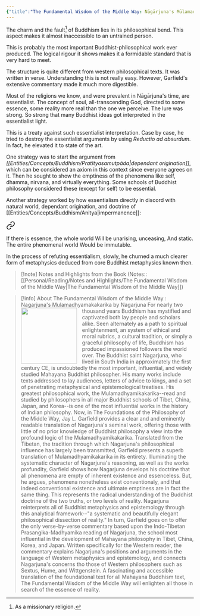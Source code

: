 ```yaml
---
{"title":"The Fundamental Wisdom of the Middle Way: Nāgārjuna's Mūlamadhyamakakārikā","aliases":["Mūlamadhyamakakārikā"],"created":"2020-11-10T01:03:50+06:00","updated":"2023-02-27T12:12:31+06:00","read_count":1,"authors":["Nāgārjuna","Jay L. Garfield"],"isbn10":195093364,"status":"Read","reviewed":true,"rating":5,"dg-note-icon":2,"dg-publish":true,"cover":"https://books.google.com/books/content?id=SO4RDAAAQBAJ&printsec=frontcover&img=1&zoom=1&edge=curl&source=gbs_api","tags":["existentialism","philosophy","buddhism","bestreads"],"log":[{"status":"Read","timestamp":"2020-11-22T00:00:00+06:00"},{"status":"To Read","timestamp":"2020-11-10T01:03:50+06:00"}],"permalink":"/personal/reading/books/read/the-fundamental-wisdom-of-the-middle-way/","dgPassFrontmatter":true,"noteIcon":2}
---
```


The charm and the fault[^1] of Buddhism lies in its philosophical bend. This aspect makes it almost inaccessible to an untrained person.

This is probably the most important Buddhist-philosophical work ever produced. The logical rigour it shows makes it a formidable standard that is very hard to meet.

The structure is quite different from western philosophical texts. It was written in verse. Understanding this is not really easy. However, Garfield's extensive commentary made it much more digestible. 

Most of the religions we know, and were prevalent in Nāgārjuna's time, are essentialist. The concept of soul, all-transcending God, directed to some essence, some reality more real than the one we perceive. The lure was strong. So strong that many Buddhist ideas got interpreted in the essentialist light.

This is a treaty against such essentialist interpretation. Case by case, he tried to destroy the essentialist arguments by using *Reductio ad absurdum*. In fact, he elevated it to state of the art.

One strategy was to start the argument from *[[Entities/Concepts/Buddhism/Pratītyasamutpāda\|dependant origination]]*, which can be considered an axiom in this context since everyone agrees on it. Then he sought to show the emptiness of the phenomena like self, dhamma, nirvana, and virtually everything. Some schools of Buddhist philosophy considered these (except for self) to be essential.

Another strategy worked by how essentialism directly in discord with natural world, dependant origination, and doctrine of [[Entities/Concepts/Buddhism/Anitya\|impermanence]]:


<div class="transclusion internal-embed is-loaded"><a class="markdown-embed-link" href="/personal/reading/notes-and-highlights/the-fundamental-wisdom-of-the-middle-way/#b90422" aria-label="Open link"><svg xmlns="http://www.w3.org/2000/svg" width="24" height="24" viewBox="0 0 24 24" fill="none" stroke="currentColor" stroke-width="2" stroke-linecap="round" stroke-linejoin="round" class="svg-icon lucide-link"><path d="M10 13a5 5 0 0 0 7.54.54l3-3a5 5 0 0 0-7.07-7.07l-1.72 1.71"></path><path d="M14 11a5 5 0 0 0-7.54-.54l-3 3a5 5 0 0 0 7.07 7.07l1.71-1.71"></path></svg></a><div class="markdown-embed">



If there is essence, the whole world 
Will be unarising, unceasing, 
And static. The entire phenomenal world 
Would be immutable. 

</div></div>


In the process of refuting essentialism, slowly, he churned a much clearer form of metaphysics deduced from core Buddhist metaphysics known then.

> [!note] Notes and Highlights from the Book
> (Notes:: [[Personal/Reading/Notes and Highlights/The Fundamental Wisdom of the Middle Way\|The Fundamental Wisdom of the Middle Way]])

> [!info] About The Fundamental Wisdom of the Middle Way : Nagarjuna's Mulamadhyamakakarika by Nagarjuna
><img src="https://books.google.com/books/content?id=SO4RDAAAQBAJ&printsec=frontcover&img=1&zoom=1&edge=curl&source=gbs_api" style="float: left; margin-right: 1em;width: 150px; height: auto;" /> For nearly two thousand years Buddhism has mystified and captivated both lay people and scholars alike. Seen alternately as a path to spiritual enlightenment, an system of ethical and moral rubrics, a cultural tradition, or simply a graceful philosophy of life, Buddhism has produced impassioned followers the world over. The Buddhist saint Nagarjuna, who lived in South India in approximately the first century CE, is undoubtedly the most important, influential, and widely studied Mahayana Buddhist philosopher. His many works include texts addressed to lay audiences, letters of advice to kings, and a set of penetrating metaphysical and epistemological treatises. His greatest philosophical work, the Mulamadhyamikakarika--read and studied by philosophers in all major Buddhist schools of Tibet, China, Japan, and Korea--is one of the most influential works in the history of Indian philosophy. Now, in The Foundations of the Philosophy of the Middle Way, Jay L. Garfield provides a clear and and eminently readable translation of Nagarjuna's seminal work, offering those with little of no prior knowledge of Buddhist philosophy a view into the profound logic of the Mulamadhyamikakarika. Translated from the Tibetan, the tradition through which Nagarjuna's philosophical influence has largely been transmitted, Garfield presents a superb translation of Mulamadhyamikakarika in its entirety. Illuminating the systematic character of Nagarjuna's reasoning, as well as the works profundity, Garfield shows how Nagarjuna develops his doctrine that all phenomena are empty of inherent existence and essenceless. But, he argues, phenomena nonetheless exist conventionaly, and that indeed conventional existence and ultimate emptiness are in fact the same thing. This represents the radical understanding of the Buddhist doctrine of the two truths, or two levels of reality. Nagarjuna reinterprets all of Buddhist metaphysics and epistemology through this analytical framework--"a systematic and beautifully elegant philosophical dissection of reality." In turn, Garfield goes on to offer the only verse-by-verse commentary based upon the Indo-Tibetan Prasangika-Madhyamika reading of Nagarjuna, the school most influential in the development of Mahayana philosophy in Tibet, China, Korea, and Japan. Written specifically for the Western reader, the commentary explains Nagarjuna's positions and arguments in the language of Western metaphysics and epistemology, and connects Nagarjuna's concerns tho those of Western philosophers such as Sextus, Hume, and Wittgenstein. A fascinating and accessible translation of the foundational text for all Mahayana Buddhism text, The Fundamental Wisdom of the Middle Way will enlighten all those in search of the essence of reality.

[^1]: As a missionary religion.